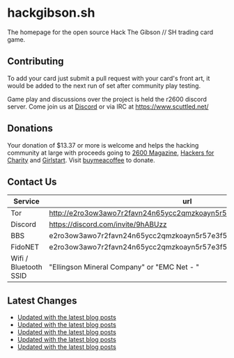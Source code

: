 # hackgibson.sh
The homepage for the open source Hack The Gibson // SH trading card game.


## Contributing

To add your card just submit a pull request with your card's front art, it would be added to the next run of set after community play testing.

Game play and discussions over the project is held the r2600 discord server. Come join us at [Discord](https://discord.com/invite/9hABUzz) or via IRC at https://www.scuttled.net/


## Donations

Your donation of $13.37 or more is welcome and helps the hacking community at large with proceeds going to [2600 Magazine](https://2600.com/), [Hackers for Charity](https://hackersforcharity.org) and [Girlstart](https://girlstart.org).  Visit [buymeacoffee](https://www.buymeacoffee.com/hackgibson.sh) to donate.


## Contact Us

Service | url
-|-
Tor | http://e2ro3ow3awo7r2favn24n65ycc2qmzkoayn5r57e3f56nvjwdcgg32ad.onion
Discord | https://discord.com/invite/9hABUzz
BBS | e2ro3ow3awo7r2favn24n65ycc2qmzkoayn5r57e3f56nvjwdcgg32ad.onion:23
FidoNET | e2ro3ow3awo7r2favn24n65ycc2qmzkoayn5r57e3f56nvjwdcgg32ad.onion:24554
Wifi / Bluetooth SSID | "Ellingson Mineral Company" or "EMC Net - <fidonet address>"

## Latest Changes
<!-- BLOG-POST-LIST:START -->
- [Updated with the latest blog posts](https://github.com/DFW2600/hackgibson.sh/commit/0be9e1664ff14f2e0feb40b452dd52f2ee72e5a8)
- [Updated with the latest blog posts](https://github.com/DFW2600/hackgibson.sh/commit/fd60b5e338e55c67b61c4e4650c433a5dff3c32b)
- [Updated with the latest blog posts](https://github.com/DFW2600/hackgibson.sh/commit/56858e123a2dae8e81a150797d9715ec5e75ec97)
- [Updated with the latest blog posts](https://github.com/DFW2600/hackgibson.sh/commit/82d9d486bcc30e2b533bbab5e4254e840d7e9f7f)
- [Updated with the latest blog posts](https://github.com/DFW2600/hackgibson.sh/commit/9f7f621ac88c8e8c3e8014bee2c8987bd6625859)
<!-- BLOG-POST-LIST:END -->
